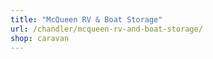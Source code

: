 ```yaml
---
title: "McQueen RV & Boat Storage"
url: /chandler/mcqueen-rv-and-boat-storage/
shop: caravan
---
```

